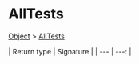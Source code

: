 
# AllTests

[Object]() > [AllTests](nullfr/faylixe/googlecodejam/client/AllTests.md)




| Return type | Signature |
| --- | ---: |

